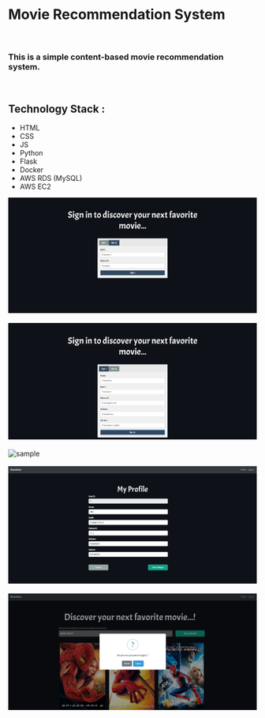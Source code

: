 # Movie Recommendation System

<br>

### This is a simple content-based movie recommendation system.

<br>

## Technology Stack :

- HTML
- CSS
- JS
- Python
- Flask
- Docker
- AWS RDS (MySQL)
- AWS EC2


<img src = "assets/images/1_i.png" alt = "sample"> <br><br>
<img src = "assets/images/1_ii.png" alt = "sample"> <br><br>
<img src = "assets/images/2.png" alt = "sample"> <br><br>
<img src = "assets/images/3.png" alt = "sample"> <br><br>
<img src = "assets/images/4.png" alt = "sample"> <br><br>
